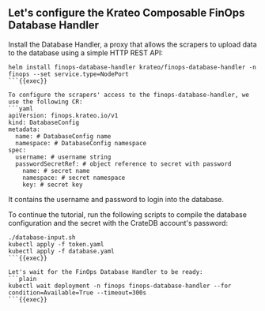 ## Let's configure the Krateo Composable FinOps Database Handler
Install the Database Handler, a proxy that allows the scrapers to upload data to the database using a simple HTTP REST API:
```plain
helm install finops-database-handler krateo/finops-database-handler -n finops --set service.type=NodePort
```{{exec}}

To configure the scrapers' access to the finops-database-handler, we use the following CR:
```yaml
apiVersion: finops.krateo.io/v1
kind: DatabaseConfig
metadata:
  name: # DatabaseConfig name
  namespace: # DatabaseConfig namespace
spec:
  username: # username string
  passwordSecretRef: # object reference to secret with password
    name: # secret name
    namespace: # secret namespace
    key: # secret key
```
It contains the username and password to login into the database.

To continue the tutorial, run the following scripts to compile the database configuration and the secret with the CrateDB account's password:
```plain
./database-input.sh
kubectl apply -f token.yaml
kubectl apply -f database.yaml
```{{exec}}

Let's wait for the FinOps Database Handler to be ready:
```plain
kubectl wait deployment -n finops finops-database-handler --for condition=Available=True --timeout=300s
```{{exec}}
